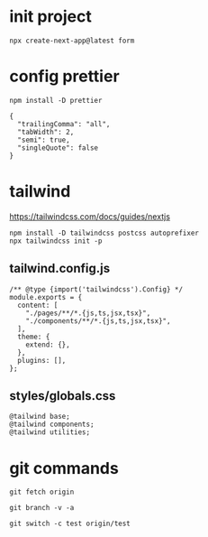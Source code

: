 # init project

```
npx create-next-app@latest form
```

# config prettier

```
npm install -D prettier
```

```
{
  "trailingComma": "all",
  "tabWidth": 2,
  "semi": true,
  "singleQuote": false
}
```

# tailwind

https://tailwindcss.com/docs/guides/nextjs

```
npm install -D tailwindcss postcss autoprefixer
npx tailwindcss init -p
```

## tailwind.config.js

```
/** @type {import('tailwindcss').Config} */
module.exports = {
  content: [
    "./pages/**/*.{js,ts,jsx,tsx}",
    "./components/**/*.{js,ts,jsx,tsx}",
  ],
  theme: {
    extend: {},
  },
  plugins: [],
};
```

## styles/globals.css

```
@tailwind base;
@tailwind components;
@tailwind utilities;
```

# git commands

```
git fetch origin

git branch -v -a

git switch -c test origin/test
```
